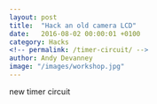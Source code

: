 ```yaml
---
layout: post
title:  "Hack an old camera LCD"
date:   2016-08-02 00:00:01 +0100
category: Hacks
<!-- permalink: /timer-circuit/ -->
author: Andy Devanney
image: "/images/workshop.jpg"
---
```


new timer circuit
<!--more-->

